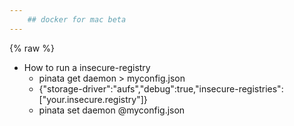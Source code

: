 ```yaml
---
	## docker for mac beta
---
```


{% raw %}
* How to run a insecure-registry 
	* pinata get daemon > myconfig.json
	* {"storage-driver":"aufs","debug":true,"insecure-registries":["your.insecure.registry"]}
	*  pinata set daemon @myconfig.json
